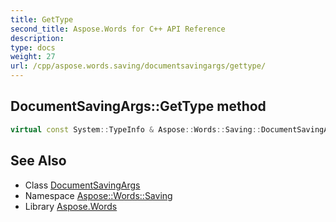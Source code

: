```yaml
---
title: GetType
second_title: Aspose.Words for C++ API Reference
description: 
type: docs
weight: 27
url: /cpp/aspose.words.saving/documentsavingargs/gettype/
---
```

## DocumentSavingArgs::GetType method




```cpp
virtual const System::TypeInfo & Aspose::Words::Saving::DocumentSavingArgs::GetType() const override
```

## See Also

* Class [DocumentSavingArgs](../)
* Namespace [Aspose::Words::Saving](../../)
* Library [Aspose.Words](../../../)
